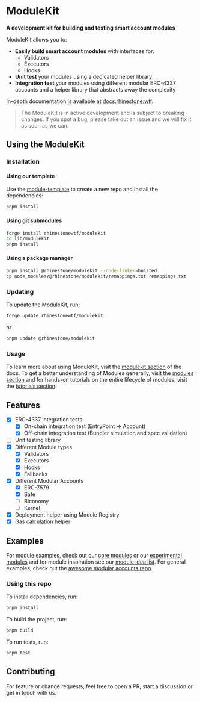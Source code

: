 # ModuleKit

**A development kit for building and testing smart account modules**

ModuleKit allows you to:

- **Easily build smart account modules** with interfaces for:
  - Validators
  - Executors
  - Hooks
- **Unit test** your modules using a dedicated helper library
- **Integration test** your modules using different modular ERC-4337 accounts and a helper library that abstracts away the complexity

In-depth documentation is available at [docs.rhinestone.wtf](https://docs.rhinestone.wtf/modulekit/).

> The ModuleKit is in active development and is subject to breaking changes. If you spot a bug, please take out an issue and we will fix it as soon as we can.

## Using the ModuleKit

### Installation

#### Using our template

Use the [module-template](https://github.com/rhinestonewtf/module-template) to create a new repo and install the dependencies:

```bash
pnpm install
```

#### Using git submodules

```bash
forge install rhinestonewtf/modulekit
cd lib/modulekit
pnpm install
```

#### Using a package manager

```bash
pnpm install @rhinestone/modulekit --node-linker=hoisted
cp node_modules/@rhinestone/modulekit/remappings.txt remappings.txt
```

### Updating

To update the ModuleKit, run:

```bash
forge update rhinestonewtf/modulekit
```

or

```bash
pnpm update @rhinestone/modulekit
```

### Usage

To learn more about using ModuleKit, visit the [modulekit section](https://docs.rhinestone.wtf/modulekit) of the docs. To get a better understanding of Modules generally, visit the [modules section](https://docs.rhinestone.wtf/overview/modules) and for hands-on tutorials on the entire lifecycle of modules, visit the [tutorials section](https://docs.rhinestone.wtf/modulekit/build-multi-owner-validator).

## Features

- [x] ERC-4337 integration tests
  - [x] On-chain integration test (EntryPoint -> Account)
  - [x] Off-chain integration test (Bundler simulation and spec validation)
- [ ] Unit testing library
- [x] Different Module types
  - [x] Validators
  - [x] Executors
  - [x] Hooks
  - [x] Fallbacks
- [x] Different Modular Accounts
  - [x] ERC-7579
  - [x] Safe
  - [ ] Biconomy
  - [ ] Kernel
- [x] Deployment helper using Module Registry
- [x] Gas calculation helper

## Examples

For module examples, check out our [core modules](https://github.com/rhinestonewtf/core-modules/) or our [experimental modules](https://github.com/rhinestonewtf/experimental-modules/) and for module inspiration see our [module idea list](https://rhinestone.notion.site/Module-ideas-for-product-inspo-338100a2c99540f490472b8aa839da11). For general examples, check out the [awesome modular accounts repo](https://github.com/rhinestonewtf/awesome-modular-accounts).

### Using this repo

To install dependencies, run:

```bash
pnpm install
```

To build the project, run:

```bash
pnpm build
```

To run tests, run:

```bash
pnpm test
```

## Contributing

For feature or change requests, feel free to open a PR, start a discussion or get in touch with us.
